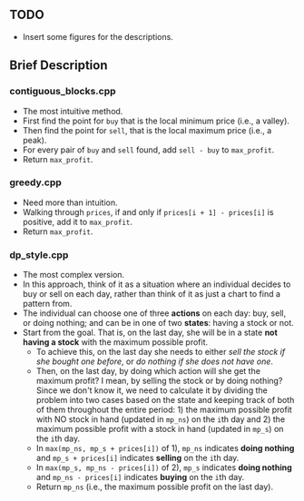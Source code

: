 ## TODO

* Insert some figures for the descriptions.

## Brief Description

### contiguous_blocks.cpp

* The most intuitive method.
* First find the point for `buy` that is the local minimum price (i.e., a valley).
* Then find the point for `sell`, that is the local maximum price (i.e., a peak).
* For every pair of `buy` and `sell` found, add `sell - buy` to `max_profit`.
* Return `max_profit`.

### greedy.cpp

* Need more than intuition.
* Walking through `prices`, if and only if `prices[i + 1] - prices[i]` is positive, add it to `max_profit`.
* Return `max_profit`.

### dp_style.cpp

* The most complex version.
* In this approach, think of it as a situation where an individual decides to buy or sell on each day, rather than think of it as just a chart to find a pattern from.
* The individual can choose one of three **actions** on each day: buy, sell, or doing nothing; and can be in one of two **states**: having a stock or not.
* Start from the goal. That is, on the last day, she will be in a state **not having a stock** with the maximum possible profit.
	* To achieve this, on the last day she needs to either *sell the stock if she bought one before*, or *do nothing if she does not have one*.
	* Then, on the last day, by doing which action will she get the maximum profit? I mean, by selling the stock or by doing nothing? Since we don't know it, we need to calculate it by dividing the problem into two cases based on the state and keeping track of both of them throughout the entire period: 1) the maximum possible profit with NO stock in hand (updated in `mp_ns`) on the `i`th day and 2) the maximum possible profit with a stock in hand (updated in `mp_s`) on the `i`th day.
	* In `max(mp_ns, mp_s + prices[i])` of 1), `mp_ns` indicates **doing nothing** and `mp_s + prices[i]` indicates **selling** on the `i`th day.
	* In `max(mp_s, mp_ns - prices[i])` of 2), `mp_s` indicates **doing nothing** and `mp_ns - prices[i]` indicates **buying** on the `i`th day.
	* Return `mp_ns` (i.e., the maximum possible profit on the last day).